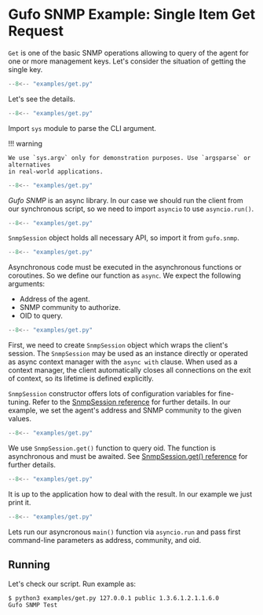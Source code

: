 # Gufo SNMP Example: Single Item Get Request

`Get` is one of the basic SNMP operations allowing to query of the agent 
for one or more management keys. Let's consider the situation of
getting the single key.

``` py title="get.py" linenums="1"
--8<-- "examples/get.py"
```

Let's see the details.

``` py title="get.py" linenums="1" hl_lines="1"
--8<-- "examples/get.py"
```

Import `sys` module to parse the CLI argument.

!!! warning

    We use `sys.argv` only for demonstration purposes. Use `argsparse` or alternatives
    in real-world applications.

``` py title="get.py" linenums="1" hl_lines="2"
--8<-- "examples/get.py"
```
*Gufo SNMP* is an async library. In our case
we should run the client from our synchronous script,
so we need to import `asyncio` to use `asyncio.run()`.

``` py title="get.py" linenums="1" hl_lines="3"
--8<-- "examples/get.py"
```

`SnmpSession` object holds all necessary API, so import it from `gufo.snmp`.

``` py title="get.py" linenums="1" hl_lines="6"
--8<-- "examples/get.py"
```

Asynchronous code must be executed in the asynchronous functions or coroutines.
So we define our function as `async`. We expect the following arguments:

* Address of the agent.
* SNMP community to authorize.
* OID to query.

``` py title="get.py" linenums="1" hl_lines="7"
--8<-- "examples/get.py"
```

First, we need to create `SnmpSession` object which wraps the client's session.
The `SnmpSession` may be used as an instance directly or operated as async context manager
with the `async with` clause. When used as a context manager,
the client automatically closes all connections on the exit of context,
so its lifetime is defined explicitly.

`SnmpSession` constructor offers lots of configuration variables for fine-tuning. Refer to the 
[SnmpSession reference](../../reference/gufo/snmp/client#gufo.snmp.client.SnmpSession)
for further details. In our example, we set the agent's address and SNMP community
to the given values.

``` py title="get.py" linenums="1" hl_lines="8"
--8<-- "examples/get.py"
```

We use `SnmpSession.get()` function to query oid. The function is asynchronous and
must be awaited. See [SnmpSession.get() reference](../../reference/gufo/snmp/client#gufo.snmp.client.SnmpSession.get) for further details.

``` py title="get.py" linenums="1" hl_lines="9"
--8<-- "examples/get.py"
```

It is up to the application how to deal with the result.
In our example we just print it.

``` py title="get.py" linenums="1" hl_lines="12"
--8<-- "examples/get.py"
```

Lets run our asyncronous `main()` function via `asyncio.run`
and pass first command-line parameters as address, community, and oid.

## Running

Let's check our script. Run example as:

```
$ python3 examples/get.py 127.0.0.1 public 1.3.6.1.2.1.1.6.0
Gufo SNMP Test
```